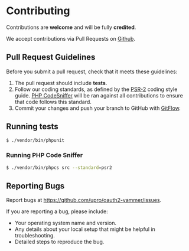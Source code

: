 # Contributing

Contributions are **welcome** and will be fully **credited**.

We accept contributions via Pull Requests on [Github](https://github.com/upro/oauth2-yammer).

## Pull Request Guidelines

Before you submit a pull request, check that it meets these guidelines:

1. The pull request should include **tests**.
2. Follow our coding standards, as defined by the [PSR-2](https://github.com/php-fig/fig-standards/blob/master/accepted/PSR-2-coding-style-guide.md) coding style guide. [PHP CodeSniffer](https://github.com/squizlabs/PHP_CodeSniffer) will be ran against all contributions to ensure that code follows this standard.
3. Commit your changes and push your branch to GitHub with [GitFlow](http://nvie.com/posts/a-successful-git-branching-model/).

## Running tests

``` bash
$ ./vendor/bin/phpunit
```

### Running PHP Code Sniffer

``` bash
$ ./vendor/bin/phpcs src --standard=psr2
```

## Reporting Bugs

Report bugs at https://github.com/upro/oauth2-yammer/issues.

If you are reporting a bug, please include:

* Your operating system name and version.
* Any details about your local setup that might be helpful in troubleshooting.
* Detailed steps to reproduce the bug.
